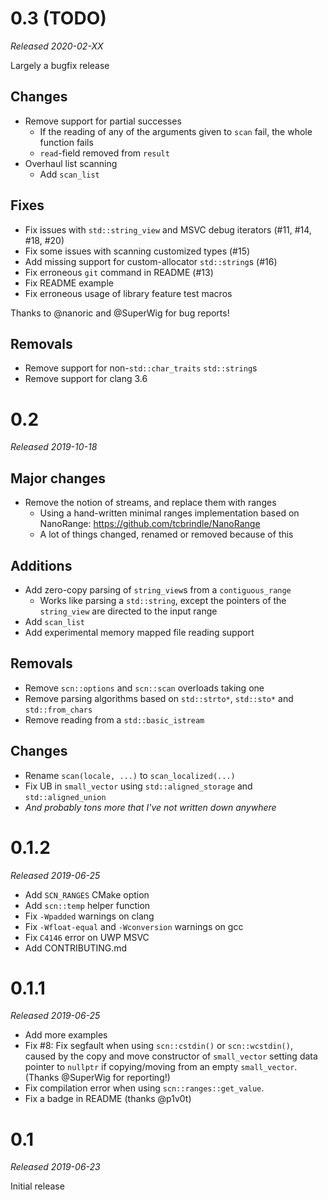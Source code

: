 # 0.3 (TODO)

_Released 2020-02-XX_

Largely a bugfix release

## Changes

 * Remove support for partial successes
   * If the reading of any of the arguments given to `scan` fail, the whole function fails
   * `read`-field removed from `result`
 * Overhaul list scanning
   * Add `scan_list`

## Fixes

 * Fix issues with `std::string_view` and MSVC debug iterators (#11, #14, #18, #20)
 * Fix some issues with scanning customized types (#15)
 * Add missing support for custom-allocator `std::string`s (#16)
 * Fix erroneous `git` command in README (#13)
 * Fix README example
 * Fix erroneous usage of library feature test macros

Thanks to @nanoric and @SuperWig for bug reports!

## Removals

 * Remove support for non-`std::char_traits` `std::string`s
 * Remove support for clang 3.6

# 0.2

_Released 2019-10-18_

## Major changes

 * Remove the notion of streams, and replace them with ranges
   * Using a hand-written minimal ranges implementation based on NanoRange: https://github.com/tcbrindle/NanoRange
   * A lot of things changed, renamed or removed because of this

## Additions

 * Add zero-copy parsing of `string_view`s from a `contiguous_range`
   * Works like parsing a `std::string`, except the pointers of the `string_view` are directed to the input range
 * Add `scan_list`
 * Add experimental memory mapped file reading support

## Removals

 * Remove `scn::options` and `scn::scan` overloads taking one
 * Remove parsing algorithms based on `std::strto*`, `std::sto*` and `std::from_chars`
 * Remove reading from a `std::basic_istream`

## Changes

 * Rename `scan(locale, ...)` to `scan_localized(...)`
 * Fix UB in `small_vector` using `std::aligned_storage` and `std::aligned_union`
 * _And probably tons more that I've not written down anywhere_

# 0.1.2

_Released 2019-06-25_

 * Add `SCN_RANGES` CMake option
 * Add `scn::temp` helper function
 * Fix `-Wpadded` warnings on clang
 * Fix `-Wfloat-equal` and `-Wconversion` warnings on gcc
 * Fix `C4146` error on UWP MSVC
 * Add CONTRIBUTING.md

# 0.1.1

_Released 2019-06-25_

 * Add more examples
 * Fix #8: Fix segfault when using `scn::cstdin()` or `scn::wcstdin()`,
   caused by the copy and move constructor of `small_vector` setting data pointer to `nullptr`
   if copying/moving from an empty `small_vector`.
   (Thanks @SuperWig for reporting!)
 * Fix compilation error when using `scn::ranges::get_value`.
 * Fix a badge in README (thanks @p1v0t)

# 0.1

_Released 2019-06-23_

Initial release
